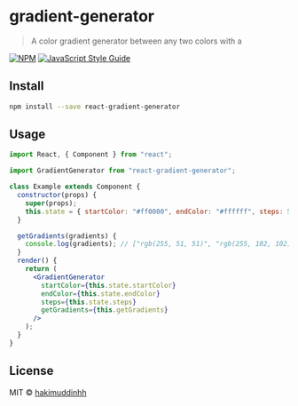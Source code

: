 # gradient-generator

> A color gradient generator between any two colors with a

[![NPM](https://img.shields.io/npm/v/gradient-generator.svg)](https://www.npmjs.com/package/gradient-generator) [![JavaScript Style Guide](https://img.shields.io/badge/code_style-standard-brightgreen.svg)](https://standardjs.com)

## Install

```bash
npm install --save react-gradient-generator
```

## Usage

```jsx
import React, { Component } from "react";

import GradientGenerator from "react-gradient-generator";

class Example extends Component {
  constructor(props) {
    super(props);
    this.state = { startColor: "#ff0000", endColor: "#ffffff", steps: 5 };
  }

  getGradients(gradients) {
    console.log(gradients); // ["rgb(255, 51, 51)", "rgb(255, 102, 102)", "rgb(255, 153, 153)", "rgb(255, 204, 204)", "rgb(255, 255, 255)"]
  }
  render() {
    return (
      <GradientGenerator
        startColor={this.state.startColor}
        endColor={this.state.endColor}
        steps={this.state.steps}
        getGradients={this.getGradients}
      />
    );
  }
}

```

## License

MIT © [hakimuddinhh](https://github.com/hakimuddinhh)
